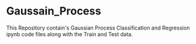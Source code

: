 # Gaussain_Process
This Repository contain's Gaussian Process Classification and Regression ipynb code files along with the Train and Test data.
